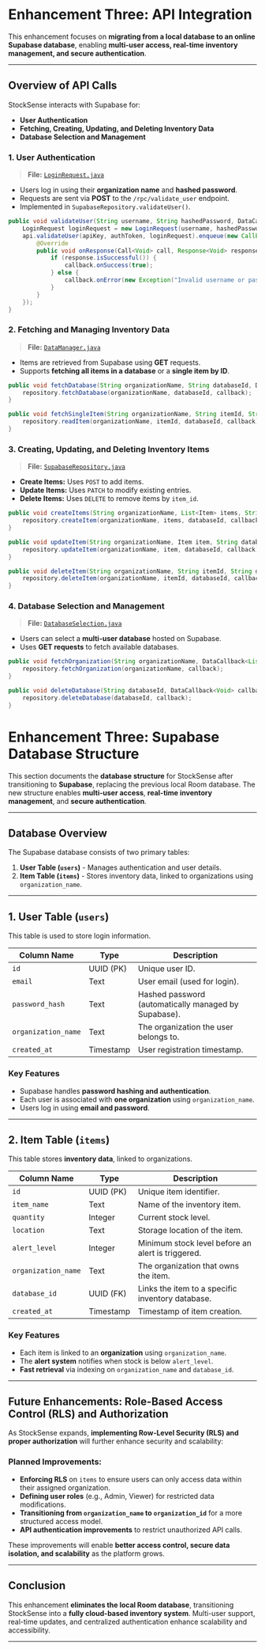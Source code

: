 # Enhancement Three: API Integration

This enhancement focuses on **migrating from a local database to an online Supabase database**, enabling **multi-user access, real-time inventory management, and secure authentication**.

---

## **Overview of API Calls**
StockSense interacts with Supabase for:
- **User Authentication**
- **Fetching, Creating, Updating, and Deleting Inventory Data**
- **Database Selection and Management**

### **1. User Authentication**
> **File:** [`LoginRequest.java`](app/src/main/java/com/CS360/stocksense/models/LoginRequest.java)

- Users log in using their **organization name** and **hashed password**.
- Requests are sent via **POST** to the `/rpc/validate_user` endpoint.
- Implemented in `SupabaseRepository.validateUser()`.

```java
public void validateUser(String username, String hashedPassword, DataCallback<Boolean> callback) {
    LoginRequest loginRequest = new LoginRequest(username, hashedPassword);
    api.validateUser(apiKey, authToken, loginRequest).enqueue(new Callback<Void>() {
        @Override
        public void onResponse(Call<Void> call, Response<Void> response) {
            if (response.isSuccessful()) {
                callback.onSuccess(true);
            } else {
                callback.onError(new Exception("Invalid username or password."));
            }
        }
    });
}
```

### **2. Fetching and Managing Inventory Data**
> **File:** [`DataManager.java`](app/src/main/java/com/CS360/stocksense/Supabase/DataManager.java)

- Items are retrieved from Supabase using **GET** requests.
- Supports **fetching all items in a database** or a **single item by ID**.

```java
public void fetchDatabase(String organizationName, String databaseId, DataCallback<List<Item>> callback) {
    repository.fetchDatabase(organizationName, databaseId, callback);
}

public void fetchSingleItem(String organizationName, String itemId, String databaseId, DataCallback<Item> callback) {
    repository.readItem(organizationName, itemId, databaseId, callback);
}
```

### **3. Creating, Updating, and Deleting Inventory Items**
> **File:** [`SupabaseRepository.java`](app/src/main/java/com/CS360/stocksense/Supabase/SupabaseRepository.java)

- **Create Items:** Uses `POST` to add items.
- **Update Items:** Uses `PATCH` to modify existing entries.
- **Delete Items:** Uses `DELETE` to remove items by `item_id`.

```java
public void createItems(String organizationName, List<Item> items, String databaseId, DataCallback<List<Item>> callback) {
    repository.createItem(organizationName, items, databaseId, callback);
}

public void updateItem(String organizationName, Item item, String databaseId, DataCallback<List<Item>> callback) {
    repository.updateItem(organizationName, item, databaseId, callback);
}

public void deleteItem(String organizationName, String itemId, String databaseId, DataCallback<Void> callback) {
    repository.deleteItem(organizationName, itemId, databaseId, callback);
}
```

### **4. Database Selection and Management**
> **File:** [`DatabaseSelection.java`](app/src/main/java/com/CS360/stocksense/models/DatabaseSelection.java)

- Users can select a **multi-user database** hosted on Supabase.
- Uses **GET requests** to fetch available databases.

```java
public void fetchOrganization(String organizationName, DataCallback<List<DatabaseSelection>> callback) {
    repository.fetchOrganization(organizationName, callback);
}

public void deleteDatabase(String databaseId, DataCallback<Void> callback) {
    repository.deleteDatabase(databaseId, callback);
}
```

# Enhancement Three: Supabase Database Structure

This section documents the **database structure** for StockSense after transitioning to **Supabase**, replacing the previous local Room database. The new structure enables **multi-user access**, **real-time inventory management**, and **secure authentication**.

---

## **Database Overview**
The Supabase database consists of two primary tables:

1. **User Table (`users`)** - Manages authentication and user details.
2. **Item Table (`items`)** - Stores inventory data, linked to organizations using `organization_name`.

---

## **1. User Table (`users`)**
This table is used to store login information.

| Column Name       | Type      | Description |
|------------------|----------|-------------|
| `id`            | UUID (PK) | Unique user ID. |
| `email`         | Text      | User email (used for login). |
| `password_hash` | Text      | Hashed password (automatically managed by Supabase). |
| `organization_name` | Text | The organization the user belongs to. |
| `created_at`    | Timestamp | User registration timestamp. |

### **Key Features**
- Supabase handles **password hashing and authentication**.
- Each user is associated with **one organization** using `organization_name`.
- Users log in using **email and password**.

---

## **2. Item Table (`items`)**
This table stores **inventory data**, linked to organizations.

| Column Name        | Type      | Description |
|-------------------|----------|-------------|
| `id`             | UUID (PK) | Unique item identifier. |
| `item_name`      | Text      | Name of the inventory item. |
| `quantity`       | Integer   | Current stock level. |
| `location`       | Text      | Storage location of the item. |
| `alert_level`    | Integer   | Minimum stock level before an alert is triggered. |
| `organization_name` | Text | The organization that owns the item. |
| `database_id`    | UUID (FK) | Links the item to a specific inventory database. |
| `created_at`     | Timestamp | Timestamp of item creation. |

### **Key Features**
- Each item is linked to an **organization** using `organization_name`.
- The **alert system** notifies when stock is below `alert_level`.
- **Fast retrieval** via indexing on `organization_name` and `database_id`.

---

## **Future Enhancements: Role-Based Access Control (RLS) and Authorization**
As StockSense expands, **implementing Row-Level Security (RLS) and proper authorization** will further enhance security and scalability:

### **Planned Improvements:**
- **Enforcing RLS** on `items` to ensure users can only access data within their assigned organization.
- **Defining user roles** (e.g., Admin, Viewer) for restricted data modifications.
- **Transitioning from `organization_name` to `organization_id`** for a more structured access model.
- **API authentication improvements** to restrict unauthorized API calls.

These improvements will enable **better access control, secure data isolation, and scalability** as the platform grows.

---

## **Conclusion**
This enhancement **eliminates the local Room database**, transitioning StockSense into a **fully cloud-based inventory system**. Multi-user support, real-time updates, and centralized authentication enhance scalability and accessibility.

---
